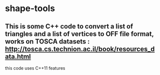 # shape-tools

This is some C++ code to convert a list of triangles and a list of vertices to OFF file format,
works on TOSCA datasets : http://tosca.cs.technion.ac.il/book/resources_data.html
---
this code uses C++11 features
